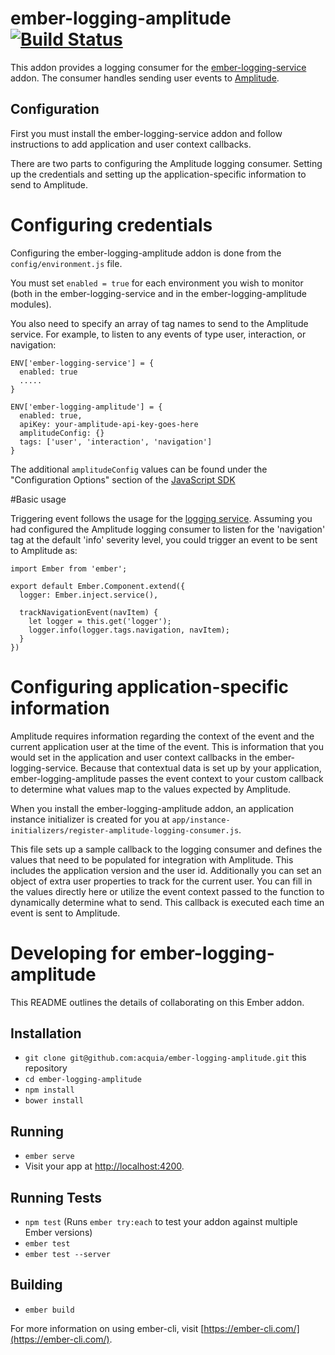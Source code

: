 # ember-logging-amplitude [![Build Status](https://travis-ci.com/acquia/ember-logging-amplitude.svg?token=xpbhY9xz7Z9aqH5aUfgP&branch=master)](https://travis-ci.com/acquia/ember-logging-amplitude)

This addon provides a logging consumer for the [ember-logging-service](https://github.com/acquia/ember-logging-service/) addon.
The consumer handles sending user events to [Amplitude](https://amplitude.com/).

## Configuration

First you must install the ember-logging-service addon and follow instructions
to add application and user context callbacks.

There are two parts to configuring the Amplitude logging consumer.  Setting up the
credentials and setting up the application-specific information to send to
Amplitude.

# Configuring credentials
Configuring the ember-logging-amplitude addon is done from the `config/environment.js` file.

You must set `enabled = true` for each environment you wish to monitor (both in the
ember-logging-service and in the ember-logging-amplitude modules).

You also need to specify an array of tag names to send to the Amplitude service.
For example, to listen to any events of type user, interaction, or navigation:

```
ENV['ember-logging-service'] = {
  enabled: true
  .....
}

ENV['ember-logging-amplitude'] = {
  enabled: true,
  apiKey: your-amplitude-api-key-goes-here
  amplitudeConfig: {}
  tags: ['user', 'interaction', 'navigation']
}
```

The additional `amplitudeConfig` values can be found under the "Configuration Options"
section of the [JavaScript SDK](https://github.com/amplitude/Amplitude-Javascript)

#Basic usage

Triggering event follows the usage for the [logging service](https://github.com/acquia/ember-logging-service/).
Assuming you had configured the Amplitude logging consumer to listen for the
'navigation' tag at the default 'info' severity level, you could trigger an
event to be sent to Amplitude as:

```
import Ember from 'ember';

export default Ember.Component.extend({
  logger: Ember.inject.service(),

  trackNavigationEvent(navItem) {
    let logger = this.get('logger');
    logger.info(logger.tags.navigation, navItem);
  }
})
```

# Configuring application-specific information
Amplitude requires information regarding the context of the event and the current
application user at the time of the event.  This is information that 
you would set in the application and user context callbacks in the ember-logging-service.
Because that contextual data is set up by your application, ember-logging-amplitude
passes the event context to your custom callback to determine what values map
to the values expected by Amplitude.

When you install the ember-logging-amplitude addon, an application instance initializer
is created for you at `app/instance-initializers/register-amplitude-logging-consumer.js`.

This file sets up a sample callback to the logging consumer and defines the values
that need to be populated for integration with Amplitude.  This includes the
application version and the user id.  Additionally you can set an object of
extra user properties to track for the current user.  You can
fill in the values directly here or utilize the event context passed to the
function to dynamically determine what to send.  This callback is executed each
time an event is sent to Amplitude.

# Developing for ember-logging-amplitude

This README outlines the details of collaborating on this Ember addon.

## Installation

* `git clone git@github.com:acquia/ember-logging-amplitude.git` this repository
* `cd ember-logging-amplitude`
* `npm install`
* `bower install`

## Running

* `ember serve`
* Visit your app at [http://localhost:4200](http://localhost:4200).

## Running Tests

* `npm test` (Runs `ember try:each` to test your addon against multiple Ember versions)
* `ember test`
* `ember test --server`

## Building

* `ember build`

For more information on using ember-cli, visit [https://ember-cli.com/](https://ember-cli.com/).
